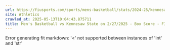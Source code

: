 ```yaml
---
url: https://fiusports.com/sports/mens-basketball/stats/2024-25/kennesaw-state/boxscore/12675
site: Athletics
crawled_at: 2025-05-13T10:04:43.875711
title: Men's Basketball vs Kennesaw State on 2/27/2025 - Box Score - FIU Athletics
---
```


Error generating fit markdown: '<' not supported between instances of 'int' and 'str'